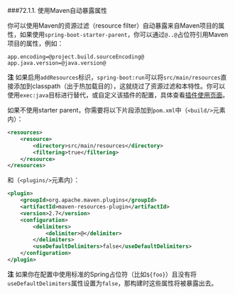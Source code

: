 ###72.1.1. 使用Maven自动暴露属性

你可以使用Maven的资源过滤（resource filter）自动暴露来自Maven项目的属性，如果使用`spring-boot-starter-parent`，你可以通过`@..@`占位符引用Maven项目的属性，例如：
```properties
app.encoding=@project.build.sourceEncoding@
app.java.version=@java.version@
```
**注** 如果启用`addResources`标识，`spring-boot:run`可以将`src/main/resources`直接添加到classpath（出于热加载目的），这就绕过了资源过滤和本特性。你可以使用`exec:java`目标进行替代，或自定义该插件的配置，具体查看[插件使用页面](https://docs.spring.io/spring-boot/docs/2.0.0.RELEASE/maven-plugin//usage.html)。

如果不使用starter parent，你需要将以下片段添加到`pom.xml`中（`<build/>`元素内）：
```xml
<resources>
    <resource>
        <directory>src/main/resources</directory>
        <filtering>true</filtering>
    </resource>
</resources>
```
和（`<plugins/>`元素内）：
```xml
<plugin>
    <groupId>org.apache.maven.plugins</groupId>
    <artifactId>maven-resources-plugin</artifactId>
    <version>2.7</version>
    <configuration>
        <delimiters>
            <delimiter>@</delimiter>
        </delimiters>
        <useDefaultDelimiters>false</useDefaultDelimiters>
    </configuration>
</plugin>
```

**注** 如果你在配置中使用标准的Spring占位符（比如`${foo}`）且没有将`useDefaultDelimiters`属性设置为`false`，那构建时这些属性将被暴露出去。
